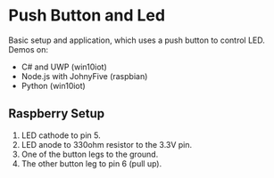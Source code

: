 # Push Button and Led

Basic setup and application, which uses a push button to control LED. Demos on:

- C# and UWP (win10iot)
- Node.js with JohnyFive (raspbian)
- Python (win10iot)

## Raspberry Setup
1. LED cathode to pin 5.
2. LED anode to 330ohm resistor to the 3.3V pin.
3. One of the button legs to the ground.
4. The other button leg to pin 6 (pull up).
